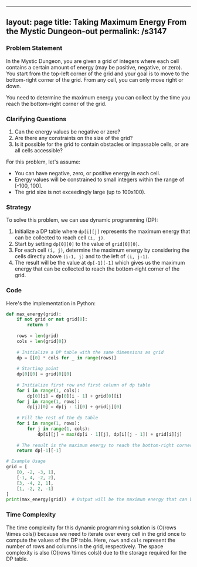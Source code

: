 
---
layout: page
title:  Taking Maximum Energy From the Mystic Dungeon-out
permalink: /s3147
---

### Problem Statement

In the Mystic Dungeon, you are given a grid of integers where each cell contains a certain amount of energy (may be positive, negative, or zero). You start from the top-left corner of the grid and your goal is to move to the bottom-right corner of the grid. From any cell, you can only move right or down. 

You need to determine the maximum energy you can collect by the time you reach the bottom-right corner of the grid.

### Clarifying Questions

1. Can the energy values be negative or zero?
2. Are there any constraints on the size of the grid?
3. Is it possible for the grid to contain obstacles or impassable cells, or are all cells accessible?

For this problem, let's assume:
- You can have negative, zero, or positive energy in each cell.
- Energy values will be constrained to small integers within the range of [-100, 100].
- The grid size is not exceedingly large (up to 100x100).

### Strategy

To solve this problem, we can use dynamic programming (DP):
1. Initialize a DP table where `dp[i][j]` represents the maximum energy that can be collected to reach cell `(i, j)`.
2. Start by setting `dp[0][0]` to the value of `grid[0][0]`.
3. For each cell `(i, j)`, determine the maximum energy by considering the cells directly above `(i-1, j)` and to the left of `(i, j-1)`.
4. The result will be the value at `dp[-1][-1]` which gives us the maximum energy that can be collected to reach the bottom-right corner of the grid.

### Code

Here's the implementation in Python:

```python
def max_energy(grid):
    if not grid or not grid[0]:
        return 0
    
    rows = len(grid)
    cols = len(grid[0])
    
    # Initialize a DP table with the same dimensions as grid
    dp = [[0] * cols for _ in range(rows)]
    
    # Starting point
    dp[0][0] = grid[0][0]
    
    # Initialize first row and first column of dp table
    for i in range(1, cols):
        dp[0][i] = dp[0][i - 1] + grid[0][i]
    for j in range(1, rows):
        dp[j][0] = dp[j - 1][0] + grid[j][0]
    
    # Fill the rest of the dp table
    for i in range(1, rows):
        for j in range(1, cols):
            dp[i][j] = max(dp[i - 1][j], dp[i][j - 1]) + grid[i][j]
    
    # The result is the maximum energy to reach the bottom-right corner of the grid
    return dp[-1][-1]

# Example Usage
grid = [
    [0, -2, -3, 1],
    [-1, 4, -2, 2],
    [3, -4, 2, 1],
    [1, -2, 2, -1]
]
print(max_energy(grid))  # Output will be the maximum energy that can be collected
```

### Time Complexity

The time complexity for this dynamic programming solution is \(O(rows \times cols)\) because we need to iterate over every cell in the grid once to compute the values of the DP table. Here, `rows` and `cols` represent the number of rows and columns in the grid, respectively. The space complexity is also \(O(rows \times cols)\) due to the storage required for the DP table.